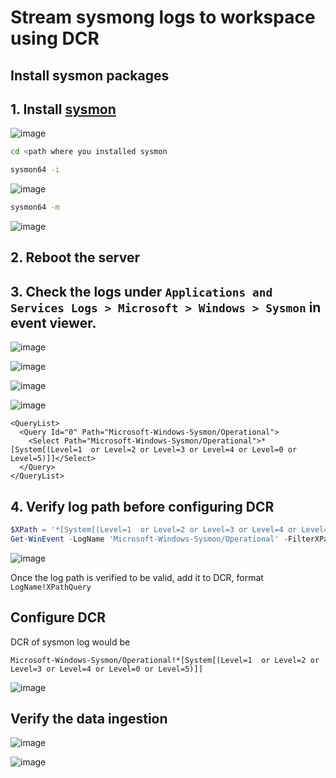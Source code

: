 # Stream sysmong logs to workspace using DCR

## Install sysmon packages
## 1. Install [sysmon](https://learn.microsoft.com/en-us/sysinternals/downloads/sysmon)
![image](https://github.com/guguji666666/GJS-Sentinel-Tips/assets/96930989/07a32dc2-1793-4df7-bee7-6a0caf901a84)

```sh
cd <path where you installed sysmon
```

```sh
sysmon64 -i
```
![image](https://github.com/guguji666666/GJS-Sentinel-Tips/assets/96930989/bd462e5d-08ab-4960-8a58-c66e42423d0b)

```sh
sysmon64 -m
```
![image](https://github.com/guguji666666/GJS-Sentinel-Tips/assets/96930989/6c722b2d-a717-44ea-bec5-e17ce63b734e)

## 2. Reboot the server
## 3. Check the logs under `Applications and Services Logs > Microsoft > Windows > Sysmon` in event viewer.
![image](https://github.com/guguji666666/GJS-Sentinel-Tips/assets/96930989/91e89f9b-3e56-4858-b10b-6e34a649f312)

![image](https://github.com/guguji666666/GJS-Sentinel-Tips/assets/96930989/4f8caf2f-e983-4778-9109-d8a663b33aaa)

![image](https://github.com/guguji666666/GJS-Sentinel-Tips/assets/96930989/7fa8a860-19ba-4109-b589-a99caf329d83)

![image](https://github.com/guguji666666/GJS-Sentinel-Tips/assets/96930989/566be5eb-d8a1-460e-a968-da48d70afa77)

```
<QueryList>
  <Query Id="0" Path="Microsoft-Windows-Sysmon/Operational">
    <Select Path="Microsoft-Windows-Sysmon/Operational">*[System[(Level=1  or Level=2 or Level=3 or Level=4 or Level=0 or Level=5)]]</Select>
  </Query>
</QueryList>
```

## 4. Verify log path before configuring DCR
```powershell
$XPath = '*[System[(Level=1  or Level=2 or Level=3 or Level=4 or Level=0 or Level=5)]]' 
Get-WinEvent -LogName 'Microsoft-Windows-Sysmon/Operational' -FilterXPath $Xpath
```
![image](https://github.com/guguji666666/GJS-Sentinel-Tips/assets/96930989/f01de778-d0f5-4dd4-a663-4c6cdedbf8e2)

Once the log path is verified to be valid, add it to DCR, format `LogName!XPathQuery`

## Configure DCR
DCR of sysmon log would be 
```
Microsoft-Windows-Sysmon/Operational!*[System[(Level=1  or Level=2 or Level=3 or Level=4 or Level=0 or Level=5)]]
```
![image](https://github.com/guguji666666/GJS-Sentinel-Tips/assets/96930989/5eaf4453-ff2a-4b03-9439-177bb9eb05be)

## Verify the data ingestion

![image](https://github.com/guguji666666/GJS-Sentinel-Tips/assets/96930989/bbd0530e-9b4d-4188-a0d0-3ad95242ad29)

![image](https://github.com/guguji666666/GJS-Sentinel-Tips/assets/96930989/ea4f5224-fad3-43eb-9660-a44c5e30d50b)




